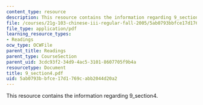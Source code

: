 ```yaml
---
content_type: resource
description: This resource contains the information regarding 9_section4.
file: /courses/21g-103-chinese-iii-regular-fall-2005/5ab0793bbfce17d1769cabb2044d20a2_MIT21G_103F05_9_4.pdf
file_type: application/pdf
learning_resource_types:
- Readings
ocw_type: OCWFile
parent_title: Readings
parent_type: CourseSection
parent_uid: 3cdc93f2-34d9-4ac5-3101-8607705f9b4a
resourcetype: Document
title: 9_section4.pdf
uid: 5ab0793b-bfce-17d1-769c-abb2044d20a2
---
```

This resource contains the information regarding 9_section4.

